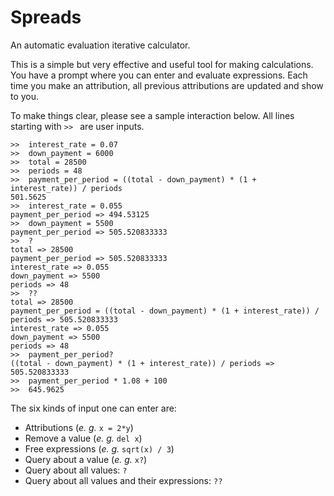 # Spreads

An automatic evaluation iterative calculator.

This is a simple but very effective and useful tool for making calculations.
You have a prompt where you can enter and evaluate expressions. Each time you
make an attribution, all previous attributions are updated and show to you.

To make things clear, please see a sample interaction below. All lines starting
with `>> ` are user inputs.

    >>  interest_rate = 0.07
    >>  down_payment = 6000
    >>  total = 28500
    >>  periods = 48
    >>  payment_per_period = ((total - down_payment) * (1 + interest_rate)) / periods
    501.5625
    >>  interest_rate = 0.055
    payment_per_period => 494.53125
    >>  down_payment = 5500
    payment_per_period => 505.520833333
    >>  ?
    total => 28500
    payment_per_period => 505.520833333
    interest_rate => 0.055
    down_payment => 5500
    periods => 48
    >>  ??
    total => 28500
    payment_per_period = ((total - down_payment) * (1 + interest_rate)) / periods => 505.520833333
    interest_rate => 0.055
    down_payment => 5500
    periods => 48
    >>  payment_per_period?
    ((total - down_payment) * (1 + interest_rate)) / periods => 505.520833333
    >>  payment_per_period * 1.08 + 100
    >>  645.9625

The six kinds of input one can enter are:

* Attributions (_e. g._ `x = 2*y`)
* Remove a value (_e. g._ `del x`)
* Free expressions (_e. g._ `sqrt(x) / 3`)
* Query about a value (_e. g._ `x?`)
* Query about all values: `?`
* Query about all values and their expressions: `??`

